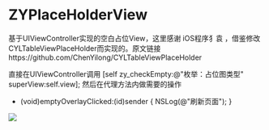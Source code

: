 # ZYPlaceHolderView
基于UIViewController实现的空白占位View，这里感谢 iOS程序犭袁  ，借鉴修改CYLTableViewPlaceHolder而实现的。原文链接https://github.com/ChenYilong/CYLTableViewPlaceHolder

直接在UIViewController调用 [self zy_checkEmpty:@"枚举：占位图类型" superView:self.view];
然后在代理方法内做需要的操作
- (void)emptyOverlayClicked:(id)sender {
    NSLog(@"刷新页面");
}

![](http://p1.bqimg.com/567571/8eb705ad0b6fb0bb.png)
